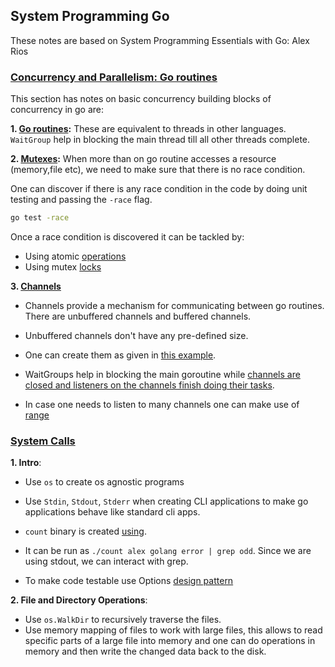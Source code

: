 ## System Programming Go

These notes are based on System Programming Essentials with Go: Alex Rios

### [Concurrency and Parallelism: Go routines](./go_routines/)

This section has notes on basic concurrency building blocks of concurrency in go are:

**1. [Go routines](./go_routines/intro/):** These are equivalent to threads in other languages. `WaitGroup` help in blocking the main thread till all other threads complete.

**2. [Mutexes](./go_routines/mutexes/):** When more than on go routine accesses a resource (memory,file etc), we need to make sure that there is no race condition. 

One can discover if there is any race condition in the code by doing unit testing and passing the `-race` flag.

```bash
go test -race
```

Once a race condition is discovered it can be tackled by:
- Using atomic [operations](./go_routines/mutexes/atomic.go)
- Using mutex [locks](./go_routines/mutexes/mutex_lock.go)


**3. [Channels](./go_routines/channels/)**

- Channels provide a mechanism for communicating between go routines. There are unbuffered channels and buffered channels. 

- Unbuffered channels don't have any pre-defined size.

- One can create them as given in [this example](./go_routines/channels/unbuffered.go).

- WaitGroups help in blocking the main goroutine while [channels are closed and listeners on the channels finish doing their tasks](./go_routines/channels/unbuffered_waitgroup.go).

- In case one needs to listen to many channels one can make use of [range](./go_routines/channels/unbuffered_range.go)

### [System Calls](./sys_calls/)

**1. Intro**:

- Use `os` to create os agnostic programs
- Use `Stdin`, `Stdout`, `Stderr` when creating CLI applications to make go applications behave like standard cli apps.
- `count` binary is created [using](./sys_calls/intro/cli_simple.go).
- It can be run as `./count alex golang error | grep odd`. Since we are using stdout, we can interact with grep.

- To make code testable use Options [design pattern](./sys_calls/intro/cli_testable.go)

**2. File and Directory Operations**:

- Use `os.WalkDir` to recursively traverse the files.
- Use memory mapping of files to work with large files, this allows to read specific parts of a large file into memory and one can do operations in memory and then write the changed data back to the disk.